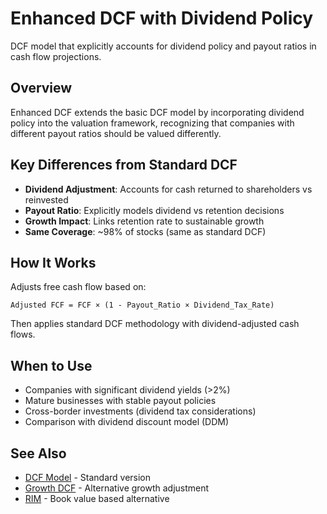 # Enhanced DCF with Dividend Policy

DCF model that explicitly accounts for dividend policy and payout ratios in cash flow projections.

## Overview

Enhanced DCF extends the basic DCF model by incorporating dividend policy into the valuation framework, recognizing that companies with different payout ratios should be valued differently.

## Key Differences from Standard DCF

- **Dividend Adjustment**: Accounts for cash returned to shareholders vs reinvested
- **Payout Ratio**: Explicitly models dividend vs retention decisions
- **Growth Impact**: Links retention rate to sustainable growth
- **Same Coverage**: ~98% of stocks (same as standard DCF)

## How It Works

Adjusts free cash flow based on:
```
Adjusted FCF = FCF × (1 - Payout_Ratio × Dividend_Tax_Rate)
```

Then applies standard DCF methodology with dividend-adjusted cash flows.

## When to Use

- Companies with significant dividend yields (>2%)
- Mature businesses with stable payout policies
- Cross-border investments (dividend tax considerations)
- Comparison with dividend discount model (DDM)

## See Also

- [DCF Model](dcf.md) - Standard version
- [Growth DCF](growth-dcf.md) - Alternative growth adjustment
- [RIM](rim.md) - Book value based alternative
